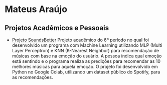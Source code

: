 # Mateus Araújo

## Projetos Acadêmicos e Pessoais

- [Projeto SoundsBetter](https://github.com/m44g0/SoundsBetter) Projeto acadêmico do 6º período no qual foi desenvolvido um programa com Machine Learning utilizando MLP (Multi Layer Perceptron) e KNN (K-Nearest Neighbor) para recomendação de músicas com base na emoção do usuário. A pessoa indica qual emoção está sentindo e o programa realiza as predições para recomendar as 10 melhores músicas para aquela emoção. O projeto foi desenvolvido em Python no Google Colab, utilizando um dataset público do Spotify, para as recomendações.
